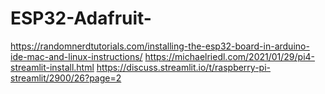 # ESP32-Adafruit-
https://randomnerdtutorials.com/installing-the-esp32-board-in-arduino-ide-mac-and-linux-instructions/
https://michaelriedl.com/2021/01/29/pi4-streamlit-install.html
https://discuss.streamlit.io/t/raspberry-pi-streamlit/2900/26?page=2
